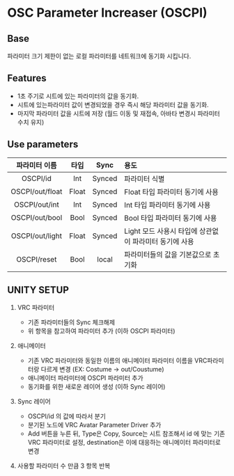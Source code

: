 # OSC Parameter Increaser (OSCPI)

## Base
파라미터 크기 제한이 없는 로컬 파라미터를 네트워크에 동기화 시킵니다.

## Features
* 1초 주기로 시트에 있는 파라미터의 값을 동기화.
* 시트에 있는파라미터 값이 변경되었을 경우 즉시 해당 파라미터 값을 동기화.
* 마지막 파라미터 값을 시트에 저장 (월드 이동 및 재접속, 아바타 변경시 파라미터 수치 유지)

## Use parameters
파라미터 이름 | 타입 | Sync | 용도
:---: | :---: | :---: | :---
OSCPI/id | Int | Synced | 파라미터 식별
OSCPI/out/float | Float | Synced | Float 타입 파라미터 동기에 사용
OSCPI/out/int | Int | Synced | Int 타입 파라미터 동기에 사용
OSCPI/out/bool | Bool | Synced | Bool 타입 파라미터 동기에 사용
OSCPI/out/light | Float | Synced | Light 모드 사용시 타입에 상관없이 파라미터 동기에 사용
OSCPI/reset | Bool | local | 파라미터들의 값을 기본값으로 초기화

## UNITY SETUP
1. VRC 파라미터
   * 기존 파라미터들의 Sync 체크해제
   * 위 항목을 참고하여 파라미터 추가 (이하 OSCPI 파라미터)


2. 애니메이터
   * 기존 VRC 파라미터와 동일한 이름의 애니메이터 파라미터 이름을 VRC파라미터랑 다르게 변경 (EX: Costume -> out/Coustume)
   * 애니메이터 파라미터에 OSCPI 파라미터 추가
   * 동기화를 위한 새로운 레이어 생성 (이하 Sync 레이어)


3. Sync 레이어
   * OSCPI/id 의 값에 따라서 분기
   * 분기된 노드에 VRC Avatar Parameter Driver 추가
   * Add 버튼을 누른 뒤, Type은 Copy, Source는 시트 참조해서 id 에 맞는 기존 VRC 파라미터로 설정, destination은 이에 대응하는 애니메이터 파라미터로 변경

  
4. 사용할 파라미터 수 만큼 3 항목 반복
